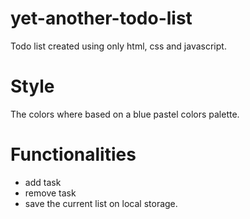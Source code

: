 # yet-another-todo-list
Todo list created using only html, css and javascript.

# Style
The colors where based on a blue pastel colors palette.

# Functionalities
- add task
- remove task
- save the current list on local storage.
